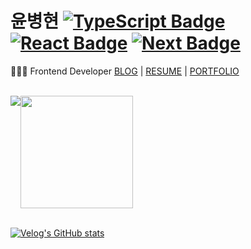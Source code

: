 
# 윤병현 [![TypeScript Badge](https://img.shields.io/badge/Typescript-235A97?style=flat-square&logo=Typescript&logoColor=white)](https://www.typescriptlang.org/) [![React Badge](https://img.shields.io/badge/React-61DAFB?style=flat-square&logo=React&logoColor=white)](https://reactjs.org/) [![Next Badge](https://img.shields.io/badge/Next.js-000000?style=flat-square&logo=Next.js&logoColor=white)](https://Nextjs.org/) 

🧑🏻‍💻 Frontend Developer [BLOG](https://velog.io/@yunbh_0401/posts) | [RESUME](https://drive.google.com/file/d/1mHcne6rNxc0-Hr_E1BKsVNwIisEvL0ds/view?usp=sharing) | [PORTFOLIO](https://yunbh0401.notion.site/Portfolio-170f7fdfbdbb808cb958fa7b32e8d810?pvs=4)

<br>

<div style="display: flex;">
 <div>
   <picture>
   <source
    srcset="https://github-readme-stats.vercel.app/api?username=78-artilleryman&show_icons=true&theme=github_dark_dimmed"
    media="(prefers-color-scheme: dark)"
   />
   <source
    srcset="https://github-readme-stats.vercel.app/api?username=78-artilleryman&show_icons=true"
    media="(prefers-color-scheme: light), (prefers-color-scheme: no-preference)"
   />
   <img src="https://github-readme-stats.vercel.app/api?username=78-artilleryman&show_icons=true" />
   </picture>
  </div>
  <br>
  <div>
   <a href="https://github.com/78-artilleryman"><img align="center" style="height:180px" src="https://github-readme-stats.vercel.app/api/top-langs/?username=78-artilleryman&layout=compact&theme=nord&hide_border=true" /></a> 
  </div>
</div>

<br>

[![Velog's GitHub stats](https://velog-readme-stats.vercel.app/api?name=yunbh_0401)](https://velog.io/@yunbh_0401/posts)
